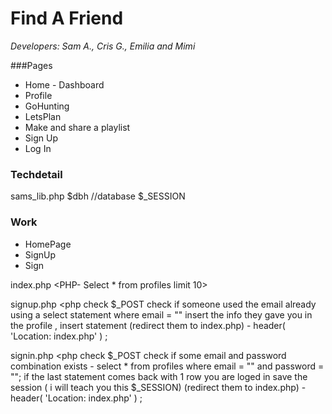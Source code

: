 
# Find A Friend
_Developers: Sam A., Cris G., Emilia and Mimi_

###Pages
* Home - Dashboard
* Profile
* GoHunting
* LetsPlan
* Make and share a playlist
* Sign Up
* Log In

### Techdetail
sams_lib.php 
$dbh //database
$_SESSION

### Work
* HomePage
* SignUp
* Sign

index.php
<signin form action="signup.php">
<signup form action="signup.php">
<PHP- Select * from profiles limit 10>


signup.php
<php check $_POST
check if someone used the email already using a select statement where email = ""
insert the info they gave you in the profile , insert statement
(redirect them to index.php) - header( 'Location: index.php' ) ;
>

signin.php
<php check $_POST
check if some email and password combination exists - select * from profiles where email = "" and password = "";
if the last statement comes back with 1 row you are loged in
save the session ( i will teach you this  $_SESSION)
(redirect them to index.php) - header( 'Location: index.php' ) ;






